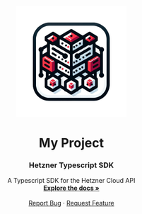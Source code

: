 <a name="readme-top"></a>

<!-- PROJECT SHIELDS -->

<!-- BADGES_START -->

<!-- BADGES_END -->

<!-- PROJECT LOGO -->
<br />
<div align="center">
  <a href="https://github.com/thedjpetersen/flow-like-water">
    <img src="images/hetzner-sdk.png" alt="Logo" width="250" height="250">
  </a>

# My Project

<h3 align="center">Hetzner Typescript SDK</h3>

  <p align="center">
    A Typescript SDK for the Hetzner Cloud API
    <br />
    <a href="https://github.com/thedjpetersen/flow-like-water"><strong>Explore the docs »</strong></a>
    <br />
    <br />
    <a href="https://github.com/thedjpetersen/flow-like-water/issues">Report Bug</a>
    ·
    <a href="https://github.com/thedjpetersen/flow-like-water/issues">Request Feature</a>
  </p>
</div>
